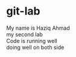 # git-lab
My name is Haziq Ahmad
<br>
my second lab
<br>
Code is running well
<br>
doing well on both side
